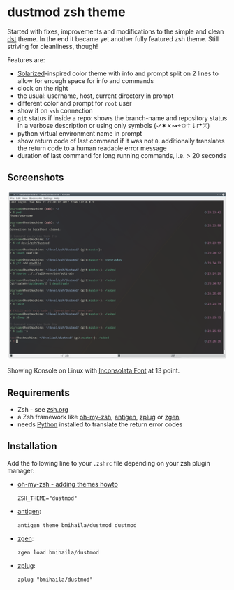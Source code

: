 # dustmod zsh theme

Started with fixes, improvements and modifications to the simple and clean [dst](https://github.com/robbyrussell/oh-my-zsh/blob/master/themes/dst.zsh-theme) theme. In the end it became yet another fully featured zsh theme. Still striving for cleanliness, though!

Features are:
- [Solarized](https://github.com/altercation/solarized)-inspired color theme with info and prompt split on 2 lines to allow for enough space for info and commands
- clock on the right
- the usual: username, host, current directory in prompt
- different color and prompt for `root` user
- show if on `ssh` connection
- `git` status if inside a repo: shows the branch-name and repository status in a verbose description or using only symbols (✓✶✗↝✩⇡⇣↱⤱)
- python virtual environment name in prompt
- show return code of last command if it was not `0`. additionally translates the return code to a human readable error message
- duration of last command for long running commands, i.e. > 20 seconds

## Screenshots
![Showing all features](https://raw.githubusercontent.com/bmihaila/dustmod/master/screenshots/Screenshot_all_2.png)

Showing Konsole on Linux with [Inconsolata Font](https://fonts.google.com/specimen/Inconsolata) at 13 point.

## Requirements
- Zsh - see [zsh.org](http://www.zsh.org/)
- a Zsh framework like [oh-my-zsh](https://github.com/robbyrussell/oh-my-zsh), [antigen](https://github.com/zsh-users/antigen), [zplug](https://github.com/zplug/zplug) or [zgen](https://github.com/tarjoilija/zgen)
- needs [Python](https://www.python.org/) installed to translate the return error codes

## Installation
Add the following line to your `.zshrc` file depending on your zsh plugin manager:

- [oh-my-zsh - adding themes howto](https://github.com/robbyrussell/oh-my-zsh/wiki/Customization#overriding-and-adding-themes)

    `ZSH_THEME="dustmod"`

- [antigen](https://github.com/zsh-users/antigen):

    `antigen theme bmihaila/dustmod dustmod`

- [zgen](https://github.com/tarjoilija/zgen):

    `zgen load bmihaila/dustmod`

- [zplug](https://github.com/zplug/zplug):

    `zplug "bmihaila/dustmod"`
